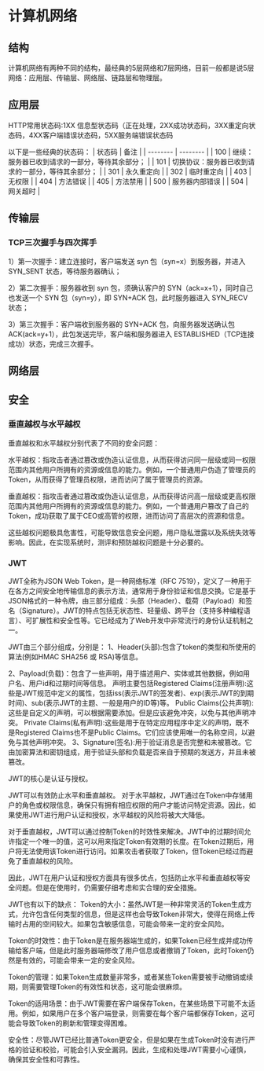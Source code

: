 # 计算机网络

## 结构
计算机网络有两种不同的结构，最经典的5层网络和7层网络，目前一般都是说5层网络：应用层、传输层、网络层、链路层和物理层。


## 应用层
HTTP常用状态码:1XX 信息型状态码（正在处理，2XX成功状态码，3XX重定向状态码，4XX客户端错误状态码，5XX服务端错误状态码

以下是一些经典的状态码：
| 状态码   | 备注     |
| -------- | -------- | 
| 100 | 继续：服务器已收到请求的一部分，等待其余部分； | 
| 101 | 切换协议：服务器已收到请求的一部分，等待其余部分； | 
| 301 | 永久重定向 | 
| 302 | 临时重定向 |
| 403 | 无权限 |
| 404 | 方法错误 |
| 405 | 方法禁用 |
| 500 | 服务器内部错误 |
| 504 | 网关超时 |

## 传输层
### TCP三次握手与四次挥手
1）第一次握手：建立连接时，客户端发送 syn 包（syn=x）到服务器，并进入 SYN_SENT 状态，等待服务器确认；

2）第二次握手：服务器收到 syn 包，须确认客户的 SYN（ack=x+1），同时自己也发送一个 SYN 包（syn=y），即 SYN+ACK 包，此时服务器进入 SYN_RECV 状态；

3）第三次握手：客户端收到服务器的 SYN+ACK 包，向服务器发送确认包 ACK(ack=y+1），此包发送完毕，客户端和服务器进入 ESTABLISHED（TCP连接成功）状态，完成三次握手。

## 网络层

## 安全
### 垂直越权与水平越权
垂直越权和水平越权分别代表了不同的安全问题：

水平越权：指攻击者通过篡改或伪造认证信息，从而获得访问同一层级或同一权限范围内其他用户所拥有的资源或信息的能力。例如，一个普通用户伪造了管理员的Token，从而获得了管理员权限，进而访问了属于管理员的资源。

垂直越权：指攻击者通过篡改或伪造认证信息，从而获得访问高一层级或更高权限范围内其他用户所拥有的资源或信息的能力。例如，一个普通用户篡改了自己的Token，成功获取了属于CEO或高管的权限，进而访问了高层次的资源和信息。

这些越权问题极具危害性，可能导致信息安全问题，用户隐私泄露以及系统失效等影响。因此，在实现系统时，测评和预防越权问题是十分必要的。

### JWT
JWT全称为JSON Web Token，是一种网络标准（RFC 7519），定义了一种用于在各方之间安全地传输信息的表示方法，通常用于身份验证和信息交换。它是基于JSON格式的一种令牌，由三部分组成：头部（Header）、载荷（Payload）和签名（Signature）。JWT的特点包括无状态性、轻量级、跨平台（支持多种编程语言）、可扩展性和安全性等。它已经成为了Web开发中非常流行的身份认证机制之一。

JWT由三个部分组成，分别是：
1、Header(头部):包含了token的类型和所使用的算法(例如HMAC SHA256 或 RSA)等信息。

2、Payload(负载)：包含了一些声明，用于描述用户、实体或其他数据，例如用户名、用户id和过期时间等信息。
声明主要包括Registered Claims(注册声明):这些是JWT规范中定义的属性，包括iss(表示JWT的签发者)、exp(表示JWT的到期时间)、sub(表示JWT的主题、一般是用户的ID等)等。
Public Claims(公共声明):这些是自定义的声明，可以根据需要添加。但是应该避免冲突，以免与其他声明冲突。
Private Claims(私有声明):这些是用于在特定应用程序中定义的声明，既不是Registered Claims也不是Public Claims。它们应该使用唯一的名称空间，以避免与其他声明冲突。
3、Signature(签名):用于验证消息是否完整和未被篡改。它由加密算法和密钥组成，用于验证头部和负载是否来自于预期的发送方，并且未被篡改。

JWT的核心是认证与授权。

JWT可以有效防止水平和垂直越权。
对于水平越权，JWT通过在Token中存储用户的角色或权限信息，确保只有拥有相应权限的用户才能访问特定资源。因此，如果使用JWT进行用户认证和授权，水平越权的风险将被大大降低。

对于垂直越权，JWT可以通过控制Token的时效性来解决。JWT中的过期时间允许指定一个唯一的值，这可以用来指定Token有效期的长度。在Token过期后，用户将无法使用该Token进行访问。如果攻击者获取了Token，但Token已经过而避免了垂直越权的风险。

因此，JWT在用户认证和授权方面具有很多优点，包括防止水平和垂直越权等安全问题。但是在使用时，仍需要仔细考虑和实合理的安全措施。

JWT也有以下的缺点：
Token的大小：虽然JWT是一种非常灵活的Token生成方式，允许包含任何类型的信息，但是这样也会导致Token非常大，使得在网络上传输时占用的空间较大。如果包含敏感信息，可能会带来一定的安全风险。

Token的时效性：由于Token是在服务器端生成的，如果Token已经生成并成功传输给客户端，但是此时服务器端修改了用户信息或者撤销了Token，此时Token仍然是有效的，可能会带来一定的安全风险。

Token的管理：如果Token生成数量非常多，或者某些Token需要被手动撤销或续期，则需要管理Token的有效性和状态，这可能会很麻烦。

Token的适用场景：由于JWT需要在客户端保存Token，在某些场景下可能不太适用。例如，如果用户在多个客户端登录，则需要在每个客户端都保存Token，这可能会导致Token的刷新和管理变得困难。

安全性：尽管JWT已经比普通Token更安全，但是如果在生成Token时没有进行严格的验证和校验，可能会引入安全漏洞。因此，生成和处理JWT需要小心谨慎，确保其安全性和可靠性。